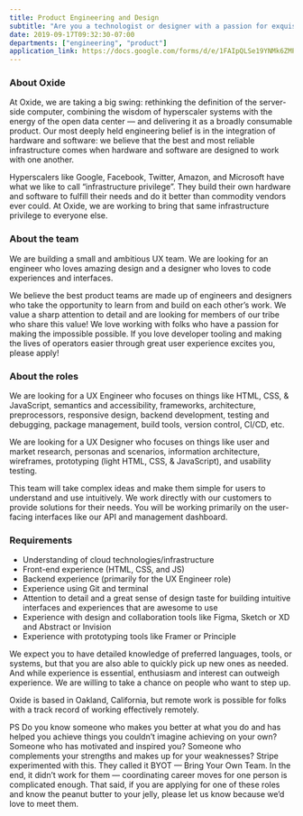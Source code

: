 ```yaml
---
title: Product Engineering and Design
subtitle: "Are you a technologist or designer with a passion for exquisite user experiences?"
date: 2019-09-17T09:32:30-07:00
departments: ["engineering", "product"]
application_link: https://docs.google.com/forms/d/e/1FAIpQLSe19YNMk6ZMPaOTbllZARs7ZTM030JrPSFsM6GjMQ96Vs8pew/viewform
---
```


### About Oxide

At Oxide, we are taking a big swing: rethinking the definition of the server-side computer, combining the wisdom of hyperscaler systems with the energy of the open data center — and delivering it as a broadly consumable product. Our most deeply held engineering belief is in the integration of hardware and software: we believe that the best and most reliable infrastructure comes when hardware and software are designed to work with one another. 

Hyperscalers like Google, Facebook, Twitter, Amazon, and Microsoft have what we like to call “infrastructure privilege”. They build their own hardware and software to fulfill their needs and do it better than commodity vendors ever could. At Oxide, we are working to bring that same infrastructure privilege to everyone else. 

### About the team

We are building a small and ambitious UX team. We are looking for an engineer who loves amazing design and a designer who loves to code experiences and interfaces. 

We believe the best product teams are made up of engineers and designers who take the opportunity to learn from and build on each other’s work. We value a sharp attention to detail and are looking for members of our tribe who share this value! We love working with folks who have a passion for making the impossible possible. If you love developer tooling and making the lives of operators easier through great user experience excites you, please apply!

### About the roles

We are looking for a UX Engineer who focuses on things like HTML, CSS, & JavaScript, semantics and accessibility, frameworks, architecture, preprocessors, responsive design, backend development, testing and debugging, package management, build tools, version control, CI/CD, etc.

We are looking for a UX Designer who focuses on things like user and market research, personas and scenarios, information architecture, wireframes, prototyping (light HTML, CSS, & JavaScript), and usability testing.

This team will take complex ideas and make them simple for users to understand and use intuitively. We work directly with our customers to provide solutions for their needs. You will be working primarily on the user-facing interfaces like our API and management dashboard.

### Requirements

- Understanding of cloud technologies/infrastructure
- Front-end experience (HTML, CSS, and JS)
- Backend experience (primarily for the UX Engineer role)
- Experience using Git and terminal
- Attention to detail and a great sense of design taste for building intuitive interfaces and experiences that are awesome to use
- Experience with design and collaboration tools like Figma, Sketch or XD and Abstract or Invision
- Experience with prototyping tools like Framer or Principle

We expect you to have detailed knowledge of preferred languages, tools, or systems, but that you are also able to quickly pick up new ones as needed. And while experience is essential, enthusiasm and interest can outweigh experience. We are willing to take a chance on people who want to step up. 

Oxide is based in Oakland, California, but remote work is possible for folks with a track record of working effectively remotely.

PS Do you know someone who makes you better at what you do and has helped you achieve things you couldn’t imagine achieving on your own? Someone who has motivated and inspired you? Someone who complements your strengths and makes up for your weaknesses? Stripe experimented with this. They called it BYOT — Bring Your Own Team. In the end, it didn’t work for them — coordinating career moves for one person is complicated enough. That said, if you are applying for one of these roles and know the peanut butter to your jelly, please let us know because we’d love to meet them.


